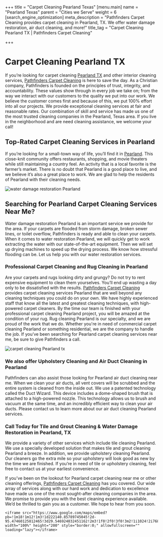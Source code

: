 +++
title = "Carpet Cleaning Pearland Texas"
[menu.main]
name = "Pearland Texas"
parent = "Cities we Serve"
weight = 6
[search_engine_optimization]
meta_description = "Pathfinders Carpet Cleaning provides carpet cleaning in Pearland, TX. We offer water damage restoration, air duct cleaning, and more!"
title_tag = "Carpet Cleaning Pearland TX | Pathfinders Carpet Cleaning"

+++
# Carpet Cleaning Pearland TX

If you’re looking for carpet cleaning [Pearland TX](https://www.pearlandtx.gov/ "Carpet Cleaning Pearland TX") and other interior cleaning services, [Pathfinders Carpet Cleaning]() is here to save the day. As a Christian company, Pathfinders is founded on the principles of trust, integrity, and accountability. These values show through in every job we take on; from the way we interact with our customers to the quality we put into our work. We believe the customer comes first and because of this, we put 100% effort into all our projects. We provide exceptional cleaning services at fair and reasonable rates. Our combination of skill and service has made us one of the most trusted cleaning companies in the Pearland, Texas area. If you live in the neighborhood and are need cleaning assistance, we welcome your call!

## Top-Rated Carpet Cleaning Services in Pearland

If you’re looking for a small-town way of life, you’ll find it in [Pearland](). This close-knit community offers restaurants, shopping, and movie theaters while still maintaining a country feel. An activity that is a local favorite is the farmer’s market. There is no doubt that Pearland is a good place to live, and we believe it’s also a great place to work. We are glad to help the residents of Pearland with their cleaning needs.

![water damage restoration Pearland](/uploads/water-damage-restoration-pearland.jpeg "water damage restoration Pearland")

## ​Searching for Pearland Carpet Cleaning Services Near Me?

Water damage restoration Pearland is an important service we provide for the area. If your carpets are flooded from storm damage, broken sewer lines, or toilet overflow, Pathfinders is ready and able to clean your carpets. When it comes to water restoration Pearland, we will quickly get to work extracting the water with our state-of-the-art equipment. Then we will set up drying machines to speed up the drying process. We know how stressful flooding can be. Let us help you with our water restoration services.

### Professional Carpet Cleaning and Rug Cleaning in Pearland

Are your carpets and rugs looking dirty and grungy? Do not try to rent expensive equipment to clean them yourselves. You’ll end up wasting a day only to be dissatisfied with the results. [Pathfinders Carpet Cleaning](https://www.pathfinderscarpetcleaning.com/about "Carpet Cleaning Services") provides carpet cleaning services Pearland that are well beyond any cleaning techniques you could do on your own. We have highly experienced staff that know all the latest and greatest cleaning techniques, with high-powered carpet cleaners. By the time our team is finished with your professional carpet cleaning Pearland project, you will be amazed at the condition of your rug. Rug cleaning Pearland is our specialty, and we are proud of the work that we do. Whether you're in need of commercial carpet cleaning Pearland or something residential, we are the company to handle the job. If you’ve been searching for Pearland carpet cleaning services near me, be sure to give Pathfinders a call.

![carpet cleaning Pearland tx](/uploads/carpet-cleaning-pearland-tx.jpeg "carpet cleaning Pearland tx")

### We also offer Upholstery Cleaning and Air Duct Cleaning in Pearland

Pathfinders can also assist those looking for Pearland air duct cleaning near me. When we clean your air ducts, all vent covers will be scrubbed and the entire system is cleaned from the inside out. We use a patented technology called the Duct Wizard. This device includes a dome-shaped brush that is attached to a high-powered nozzle. This technology allows us to brush and vacuum at the same time, and an incredibly efficient way to clean your air ducts. Please contact us to learn more about our air duct cleaning Pearland services.

### Call Today for Tile and Grout Cleaning & Water Damage Restoration in Pearland, TX

We provide a variety of other services which include tile cleaning Pearland. We use a specially developed solution that makes tile and grout cleaning Pearland a breeze. In addition, we provide upholstery cleaning Pearland. Our cleaners go the extra mile so your upholstery will look good as new by the time we are finished. If you’re in need of tile or upholstery cleaning, feel free to contact us at your earliest convenience.

If you’ve been on the lookout for Pearland carpet cleaning near me or other cleaning offerings, [Pathfinders Carpet Cleaning](https://www.pathfinderscarpetcleaning.com/contact "Contact Us for Carpet Cleaning") has you covered. Our wide array of services along with our hard work and dedication to excellence have made us one of the most sought-after cleaning companies in the area. We promise to provide you with the best cleaning experience available. We’d be thrilled to gain you as a customer. We hope to hear from you soon.

    <iframe src="https://www.google.com/maps/embed?pb=!1m18!1m12!1m3!1d222140.85789745045!2d-95.47460125812465!3d29.546924032451162!2m3!1f0!2f0!3f0!3m2!1i1024!2i768!4f13.1!3m3!1m2!1s0x86405890a6fe33a9%3A0xcabb7507f4a5ccee!2sPearland%2C%20TX!5e0!3m2!1sen!2sus!4v1616598877403!5m2!1sen!2sus" width="100%" height="200" style="border:0;" allowfullscreen="" loading="lazy"></iframe>